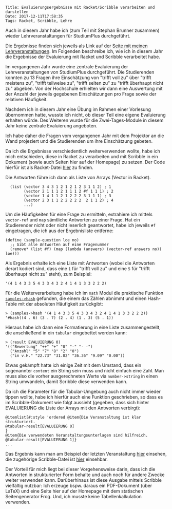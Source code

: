     Title: Evaluierungsergebnisse mit Racket/Scribble verarbeiten und darstellen
    Date: 2017-12-11T17:58:35
	Tags: Racket, Scribble, Lehre

Auch in diesem Jahr habe ich (zum Teil mit Stephan Brunner zusammen)
wieder Lehrveranstaltungen für StudiumPlus durchgeführt. 

Die Ergebnisse finden sich jeweils als Link auf
der [Seite mit meinen Lehrveranstaltungen](/ueber/lehre.html). Im
Folgenden beschreibe ich, wie ich in diesem Jahr die Ergebnisse der
Evaluierung mit Racket und Scribble verarbeitet habe.

<!-- more -->

Im vergangenen Jahr wurde eine zentrale Evaluierung der
Lehrveranstaltungen von StudiumPlus durchgeführt. Die Studierenden
konnten zu 13 Fragen ihre Einschätzung von "trifft voll zu" über
"trifft meistens zu", "trifft teilweise zu", "trifft selten zu" zu
"trifft überhaupt nicht zu" abgeben. Von der Hochschule erhielten wir 
dann eine Auswertung mit der Anzahl der jeweils gegebenen
Einschätzungen pro Frage sowie der relativen Häufigkeit.

Nachdem ich in diesem Jahr eine Übung im Rahmen einer Vorlesung
übernommen hatte, wusste ich nicht, ob dieser Teil eine eigene
Evaluierung erhalten würde. Des Weiteren wurde für die
Zwei-Tages-Module in diesem Jahr keine zentrale Evaluierung angeboten.

Ich habe daher die Fragen vom vergangenen Jahr mit dem Projektor an
die Wand projeziert und die Studierenden um ihre Einschätzung gebeten.

Da ich die Ergebnisse verschiedentlich weiterverwenden wollte, habe
ich mich entschieden, diese in Racket zu verarbeiten und mit Scribble
in ein Dokument (sowie auch Seiten hier auf der Homepage) zu
setzen. Der Code hierfür ist als
Racket-Datei [hier](/_src/lehre/format-eval.rkt) zu finden.

Die Antworten führe ich dann als Liste von Arrays (Vector in
Racket). 

```racket
  (list (vector 3 4 3 1 2 1 2 1 2 3 1 1 2) ; 1
        (vector 2 1 1 1 2 1 1 1 2 #f 1 1 1) ; 2
        (vector 1 4 1 1 2 1 2 2 2 3 1 1 1) ; 3
        (vector 2 3 1 1 2 2 2 2 2  2 1 1 2) ; 4
		...)
```

Um die Häufigkeiten für eine Frage zu ermitteln, extrahiere ich
mittels `vector-ref` und `map` sämtliche Antworten zu einer Frage. Hat
ein Studierender nicht oder nicht leserlich geantwortet, habe ich
jeweils `#f` eingetragen, die ich aus der Ergebnisliste entferne:

```racket
(define (sample-question loe no)
  ;; Gibt alle Antworten auf eine Fragenummer
  (remove* (list #f) (map (lambda (answers) (vector-ref answers no)) loe)))
```

Als Ergebnis erhalte ich eine Liste mit
Antworten (wobei die Antworten derart kodiert sind, dass eine `1` für
"trifft voll zu" und eine `5` für "trifft überhaupt nicht zu" steht), zum Beispiel: 

```racket
'(4 1 4 3 3 5 4 3 3 4 3 2 4 1 4 1 3 3 2 2 2)
```
Für die Weiterverarbeitung habe ich im `math` Modul die praktische Funktion [`samples->hash`](http://docs.racket-lang.org/math/stats.html#%28def._%28%28lib._math%2Fstatistics..rkt%29._samples-~3ehash%29%29) gefunden, die einem das Zählen abnimmt und einen Hash-Table mit der absoluten Häufigkeit zurückgibt:

```racket
> (samples->hash '(4 1 4 3 3 5 4 3 3 4 3 2 4 1 4 1 3 3 2 2 2))
'#hash((4 . 6) (3 . 7) (2 . 4) (1 . 3) (5 . 1))
``` 

Hieraus habe ich dann eine Formatierung in eine Liste zusammengestellt, die anschließend in ein `tabular` eingebettet werden kann:

```racket
> (result EVALUIERUNG 0)
'(("Bewertung" "++" "+" "0" "-" "- -")
  ("Anzahl" "5" "7" "8" "2" "0")
  ("in v.H." "22.73" "31.82" "36.36" "9.09" "0.00"))
```

Etwas gekämpft hatte ich einige Zeit mit dem Umstand, dass ein
sogenannter `content` ein String sein muss und nicht einfach eine
Zahl. Man muss also die vorher ausgerechneten Werte via
`number->string` in einen String umwandeln, damit Scribble diese
verwenden kann.

Da ich die Parameter für die Tabular-Umgebung auch nicht immer wieder
tippen wollte, habe ich hierfür auch eine Funktion geschrieben, so
dass es im Scribble-Dokument wie folgt aussieht (gegeben, dass sich
hinter EVALUIERUNG die Liste der Arrays mit den Antworten verbirgt):

```scribble
@itemlist[#:style 'ordered @item{Die Veranstaltung ist klar strukturiert.
@tabular-result[EVALUIERUNG 0]
}
@item{Die verwendeten Veranstaltungsunterlagen sind hilfreich.
@tabular-result[EVALUIERUNG 1]}
...
```
Das Ergebnis kann man am Beispiel der letzten Veranstaltung [hier](/lehre/iot-eval-2017.html) einsehen, die zugehörige Scribble-Datei ist [hier](/_src/lehre/iot-eval-2017.scrbl) einsehbar. 

Der Vorteil für mich liegt bei dieser Vorgehensweise darin, dass ich
die Antworten in strukturierter Form behalte und auch noch für andere
Zwecke weiter verwenden kann. Darüberhinaus ist diese Ausgabe mittels
Scribble vielfältig nutzbar: Ich erzeuge bspw. daraus ein PDF-Dokument
(über LaTeX) und eine Seite hier auf der Homepage mit dem statischen
Seitengenerator Frog. Und, ich musste keine Tabellenkalkulation
verwenden.

